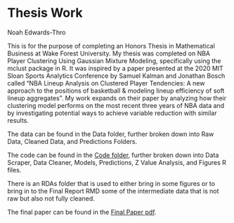 Thesis Work
================
Noah Edwards-Thro

This is for the purpose of completing an Honors Thesis in Mathematical
Business at Wake Forest University. My thesis was completed on NBA
Player Clustering Using Gaussian Mixture Modeling, specifically using
the mclust package in R. It was inspired by a paper presented at the
2020 MIT Sloan Sports Analytics Conference by Samuel Kalman and Jonathan
Bosch called “NBA Lineup Analysis on Clustered Player Tendencies: A new
approach to the positions of basketball & modeling lineup efficiency of
soft lineup aggregates”. My work expands on their paper by analyzing how
their clustering model performs on the most recent three years of NBA
data and by investigating potential ways to achieve variable reduction
with similar results.

The data can be found in the Data folder, further broken down into Raw
Data, Cleaned Data, and Predictions Folders.

The code can be found in the [Code folder](https://github.com/nedwardsthro/Thesis_Work/tree/main/Code), further broken down into Data
Scraper, Data Cleaner, Models, Predictions, Z Value Analysis, and
Figures R files.

There is an RDAs folder that is used to either bring in some figures or
to bring in to the Final Report RMD some of the intermediate data that
is not raw but also not fully cleaned.

The final paper can be found in the [Final Paper pdf](https://github.com/nedwardsthro/Thesis_Work/blob/main/Final-Paper.pdf).
